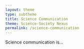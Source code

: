 ```yaml
---
layout: theme
type: subtheme
title: Science Communication
theme: Science-Society Nexus
permalink: /science-communication
---
```


Science communication is...
